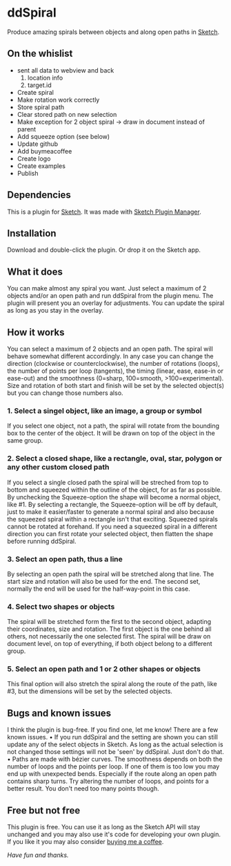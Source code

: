 # ddSpiral
Produce amazing spirals between objects and along open paths in [Sketch](https:www.sketch.com).

## On the  whislist
- sent all data to webview and back
  1. location info
  2. target.id
- Create spiral
- Make rotation work correctly
- Store spiral path
- Clear stored path on new selection
- Make exception for 2 object spiral -> draw in document instead of parent
- Add squeeze option (see below)
- Update github
- Add buymeacoffee
- Create logo
- Create examples
- Publish

## Dependencies
This is a plugin for [Sketch](https://www.sketch.com).
It was made with [Sketch Plugin Manager](https://github.com/skpm/skpm).

## Installation
Download and double-click the plugin. Or drop it on the Sketch app.

## What it does
You can make almost any spiral you want. Just select a maximum of 2 objects and/or an open path and run ddSpiral from the plugin menu. The plugin will present you an overlay for adjustments. You can update the spiral as long as you stay in the overlay.

## How it works
You can select a maximum of 2 objects and an open path. The spiral will behave somewhat different accordingly. In any case you can change the direction (clockwise or counterclockwise), the number of rotations (loops), the number of points per loop (tangents), the timing (linear, ease, ease-in or ease-out) and the smoothness (0=sharp, 100=smooth, >100=experimental). Size and rotation of both start and finish will be set by the selected object(s) but you can change those numbers also.

### 1. Select a singel object, like an image, a group or symbol
If you select one object, not a path, the spiral will rotate from the bounding box to the center of the object. It will be drawn on top of the object in the same group.

### 2. Select a closed shape, like a rectangle, oval, star, polygon or any other custom closed path
If you select a single closed path the spiral will be streched from top to bottom and squeezed within the outline of the object, for as far as possible. By unchecking the Squeeze-option the shape will become a normal object, like #1. By selecting a rectangle, the Squeeze-option will be off by default, just to make it easier/faster to generate a normal spiral and also because the squeezed spiral within a rectangle isn't that exciting. Squeezed spirals cannot be rotated at forehand. If you need a squeezed spiral in a different direction you can first rotate your selected object, then flatten the shape before running ddSpiral.

### 3. Select an open path, thus a line
By selecting an open path the spiral will be stretched along that line. The start size and rotation will also be used for the end. The second set, normally the end will be used for the half-way-point in this case.

### 4. Select two shapes or objects
The spiral will be stretched form the first to the second object, adapting their coordinates, size and rotation. The first object is the one behind all others, not necessarily the one selected first. The spiral will be draw on document level, on top of everything, if both object belong to a different group.

### 5. Select an open path and 1 or 2 other shapes or objects
This final option will also stretch the spiral along the route of the path, like #3, but the dimensions will be set by the selected objects.

## Bugs and known issues
I think the plugin is bug-free. If you find one, let me know! There are a few known issues.
• If you run ddSpiral and the setting are shown you can still update any of the select objects in Sketch. As long as the actual selection is not changed those settings will not be 'seen' by ddSpiral. Just don't do that.
• Paths are made with bézier curves. The smoothness depends on both the number of loops and the  points per loop. If one of them is too low you may end up with unexpected bends. Especially if the route along an open path contains sharp turns. Try altering the number of loops, and points for a better result. You don't need too many points though.

## Free but not free
This plugin is free. You can use it as long as the Sketch API will stay unchanged and you may also use it's code for developing your own plugin. If you like it you may also consider [buying me a coffee](https://www.buymeacoffee.com/Mastermek).

_Have fun and thanks._
